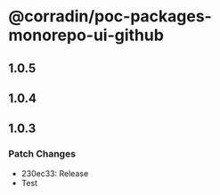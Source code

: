 # @corradin/poc-packages-monorepo-ui-github

## 1.0.5

## 1.0.4

## 1.0.3

### Patch Changes

- 230ec33: Release
- Test

